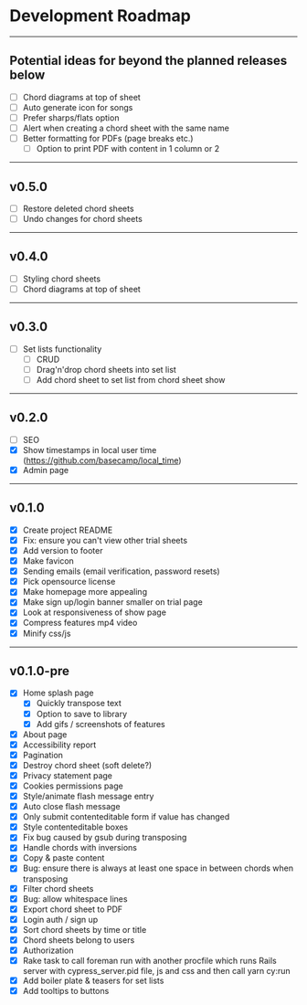 # Development Roadmap
---

## Potential ideas for beyond the planned releases below
- [ ] Chord diagrams at top of sheet
- [ ] Auto generate icon for songs
- [ ] Prefer sharps/flats option
- [ ] Alert when creating a chord sheet with the same name
- [ ] Better formatting for PDFs (page breaks etc.)
  - [ ] Option to print PDF with content in 1 column or 2

---

## v0.5.0
- [ ] Restore deleted chord sheets
- [ ] Undo changes for chord sheets

---

## v0.4.0
- [ ] Styling chord sheets
- [ ] Chord diagrams at top of sheet

---

## v0.3.0
- [ ] Set lists functionality
  - [ ] CRUD
  - [ ] Drag'n'drop chord sheets into set list
  - [ ] Add chord sheet to set list from chord sheet show

---
## v0.2.0
- [ ] SEO
- [x] Show timestamps in local user time (https://github.com/basecamp/local_time)
- [x] Admin page

---
## v0.1.0
- [x] Create project README
- [x] Fix: ensure you can't view other trial sheets
- [x] Add version to footer
- [x] Make favicon
- [x] Sending emails (email verification, password resets)
- [x] Pick opensource license
- [x] Make homepage more appealing
- [x] Make sign up/login banner smaller on trial page
- [x] Look at responsiveness of show page
- [x] Compress features mp4 video
- [x] Minify css/js

---
## v0.1.0-pre
- [x] Home splash page
  - [x] Quickly transpose text
  - [x] Option to save to library
  - [x] Add gifs / screenshots of features
- [x] About page
- [x] Accessibility report
- [x] Pagination
- [x] Destroy chord sheet (soft delete?)
- [x] Privacy statement page
- [x] Cookies permissions page
- [x] Style/animate flash message entry
- [x] Auto close flash message
- [x] Only submit contenteditable form if value has changed
- [x] Style contenteditable boxes
- [x] Fix bug caused by gsub during transposing
- [x] Handle chords with inversions
- [x] Copy & paste content
- [x] Bug: ensure there is always at least one space in between chords when transposing
- [x] Filter chord sheets
- [x] Bug: allow whitespace lines
- [x] Export chord sheet to PDF
- [x] Login auth / sign up
- [x] Sort chord sheets by time or title
- [x] Chord sheets belong to users
- [x] Authorization
- [x] Rake task to call foreman run with another procfile which runs Rails server with cypress_server.pid file, js and css and then call yarn cy:run
- [x] Add boiler plate & teasers for set lists
- [x] Add tooltips to buttons
